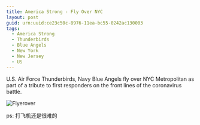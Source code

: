 ```yaml
---
title: America Strong - Fly Over NYC
layout: post
guid: urn:uuid:ce23c50c-8976-11ea-bc55-0242ac130003
tags:
  - America Strong
  - Thunderbirds
  - Blue Angels
  - New York
  - New Jersey
  - US
---
```


U.S. Air Force Thunderbirds, Navy Blue Angels fly over NYC Metropolitan as part of a tribute to first responders on the front lines of the coronavirus battle. 

![Flyerover](/media/files/2020/04/28/YLU_1360.jpg)

ps: 打飞机还是很难的